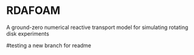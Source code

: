 # RDAFOAM
A ground-zero numerical reactive transport model for simulating rotating disk experiments

#testing a new branch for readme